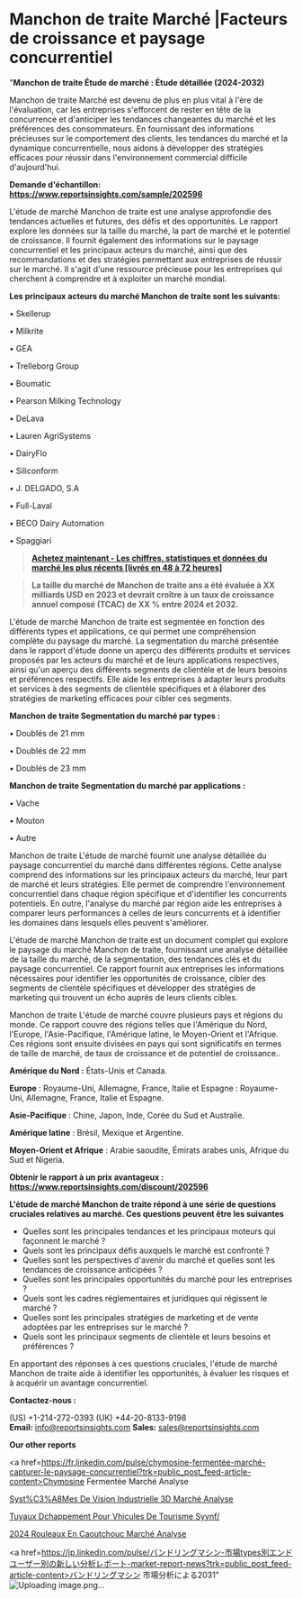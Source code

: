 # Manchon de traite Marché |Facteurs de croissance et paysage concurrentiel

"<strong>Manchon de traite Étude de marché : Étude détaillée (2024-2032)</strong>

Manchon de traite Marché est devenu de plus en plus vital à l'ère de l'évaluation, car les entreprises s'efforcent de rester en tête de la concurrence et d'anticiper les tendances changeantes du marché et les préférences des consommateurs. En fournissant des informations précieuses sur le comportement des clients, les tendances du marché et la dynamique concurrentielle, nous aidons à développer des stratégies efficaces pour réussir dans l'environnement commercial difficile d'aujourd'hui.

<strong>Demande d'échantillon: <a href=https://www.reportsinsights.com/sample/202596>https://www.reportsinsights.com/sample/202596</a></strong>

L'étude de marché Manchon de traite est une analyse approfondie des tendances actuelles et futures, des défis et des opportunités. Le rapport explore les données sur la taille du marché, la part de marché et le potentiel de croissance. Il fournit également des informations sur le paysage concurrentiel et les principaux acteurs du marché, ainsi que des recommandations et des stratégies permettant aux entreprises de réussir sur le marché. Il s'agit d'une ressource précieuse pour les entreprises qui cherchent à comprendre et à exploiter un marché mondial.

<strong>Les principaux acteurs du marché Manchon de traite sont les suivants:</strong>

• Skellerup

• Milkrite

• GEA

• Trelleborg Group

• Boumatic

• Pearson Milking Technology

• DeLava

• Lauren AgriSystems

• DairyFlo

• Siliconform

• J. DELGADO, S.A

• Full-Laval

• BECO Dairy Automation

• Spaggiari
<blockquote><a href=https://www.reportsinsights.com/buynow/202596><span style=text-decoration: underline;><strong>Achetez maintenant - Les chiffres, statistiques et données du marché les plus récents [livrés en 48 à 72 heures]</strong></span></a></blockquote>
<blockquote><span style=text-decoration: underline;><strong>La taille du marché de Manchon de traite ans a été évaluée à XX milliards USD en 2023 et devrait croître à un taux de croissance annuel composé (TCAC) de XX % entre 2024 et 2032.</strong></span></blockquote>
L'étude de marché Manchon de traite est segmentée en fonction des différents types et applications, ce qui permet une compréhension complète du paysage du marché. La segmentation du marché présentée dans le rapport d'étude donne un aperçu des différents produits et services proposés par les acteurs du marché et de leurs applications respectives, ainsi qu'un aperçu des différents segments de clientèle et de leurs besoins et préférences respectifs. Elle aide les entreprises à adapter leurs produits et services à des segments de clientèle spécifiques et à élaborer des stratégies de marketing efficaces pour cibler ces segments.

<strong>Manchon de traite Segmentation du marché par types :</strong>

• Doublés de 21 mm

• Doublés de 22 mm

• Doublés de 23 mm

<strong>Manchon de traite Segmentation du marché par applications :</strong>

• Vache

• Mouton

• Autre

Manchon de traite L'étude de marché fournit une analyse détaillée du paysage concurrentiel du marché dans différentes régions. Cette analyse comprend des informations sur les principaux acteurs du marché, leur part de marché et leurs stratégies. Elle permet de comprendre l'environnement concurrentiel dans chaque région spécifique et d'identifier les concurrents potentiels. En outre, l'analyse du marché par région aide les entreprises à comparer leurs performances à celles de leurs concurrents et à identifier les domaines dans lesquels elles peuvent s'améliorer.

L'étude de marché Manchon de traite est un document complet qui explore le paysage du marché Manchon de traite, fournissant une analyse détaillée de la taille du marché, de la segmentation, des tendances clés et du paysage concurrentiel. Ce rapport fournit aux entreprises les informations nécessaires pour identifier les opportunités de croissance, cibler des segments de clientèle spécifiques et développer des stratégies de marketing qui trouvent un écho auprès de leurs clients cibles.

Manchon de traite L'étude de marché couvre plusieurs pays et régions du monde. Ce rapport couvre des régions telles que l'Amérique du Nord, l'Europe, l'Asie-Pacifique, l'Amérique latine, le Moyen-Orient et l'Afrique. Ces régions sont ensuite divisées en pays qui sont significatifs en termes de taille de marché, de taux de croissance et de potentiel de croissance..

<strong>Amérique du Nord :</strong> États-Unis et Canada.

<strong>Europe</strong> : Royaume-Uni, Allemagne, France, Italie et Espagne : Royaume-Uni, Allemagne, France, Italie et Espagne.

<strong>Asie-Pacifique</strong> : Chine, Japon, Inde, Corée du Sud et Australie.

<strong>Amérique latine</strong> : Brésil, Mexique et Argentine.

<strong>Moyen-Orient et Afrique</strong> : Arabie saoudite, Émirats arabes unis, Afrique du Sud et Nigeria.

<strong>Obtenir le rapport à un prix avantageux : <a href=https://www.reportsinsights.com/discount/202596>https://www.reportsinsights.com/discount/202596</a></strong>

<strong>L'étude de marché Manchon de traite répond à une série de questions cruciales relatives au marché. Ces questions peuvent être les suivantes</strong>
<ul>
  <li>Quelles sont les principales tendances et les principaux moteurs qui façonnent le marché ?</li>
  <li>Quels sont les principaux défis auxquels le marché est confronté ?</li>
  <li>Quelles sont les perspectives d'avenir du marché et quelles sont les tendances de croissance anticipées ?</li>
  <li>Quelles sont les principales opportunités du marché pour les entreprises ?</li>
  <li>Quels sont les cadres réglementaires et juridiques qui régissent le marché ?</li>
  <li>Quelles sont les principales stratégies de marketing et de vente adoptées par les entreprises sur le marché ?</li>
  <li>Quels sont les principaux segments de clientèle et leurs besoins et préférences ?</li>
</ul>
En apportant des réponses à ces questions cruciales, l'étude de marché Manchon de traite aide à identifier les opportunités, à évaluer les risques et à acquérir un avantage concurrentiel.

<strong>Contactez-nous :</strong>

(US) +1-214-272-0393
(UK) +44-20-8133-9198
<strong>Email:</strong> <a>info@reportsinsights.com</a>
<strong>Sales:</strong> <a>sales@reportsinsights.com</a>

<strong>Our other reports</strong>

<a href=https://fr.linkedin.com/pulse/chymosine-fermentée-marché-capturer-le-paysage-concurrentiel?trk=public_post_feed-article-content>Chymosine Fermentée Marché Analyse</a>

<a href=https://www.linkedin.com/pulse/syst%C3%A8mes-de-vision-industrielle-3d-march%C3%A9-rjrpf/>Syst%C3%A8Mes De Vision Industrielle 3D Marché Analyse</a>

<a href=https://www.linkedin.com/pulse/tuyaux-d%C3%A9chappement-pour-v%C3%A9hicules-de-tourisme-syvnf/>Tuyaux Dchappement Pour Vhicules De Tourisme Syvnf/</a>

<a href=https://www.linkedin.com/pulse/2024-rouleaux-en-caoutchouc-march%C3%A9-segmentation-xty4c/>2024 Rouleaux En Caoutchouc Marché Analyse</a>

<a href=https://jp.linkedin.com/pulse/バンドリングマシン-市場types別エンドユーザー別の新しい分析レポート-market-report-news?trk=public_post_feed-article-content>バンドリングマシン 市場分析による2031</a>"
![Uploading image.png…]()
